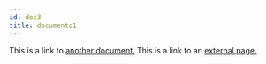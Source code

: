 ```yaml
---
id: doc3
title: documento1
---
```


This is a link to [another document.](doc3.md) This is a link to an [external page.](http://www.example.com/)
